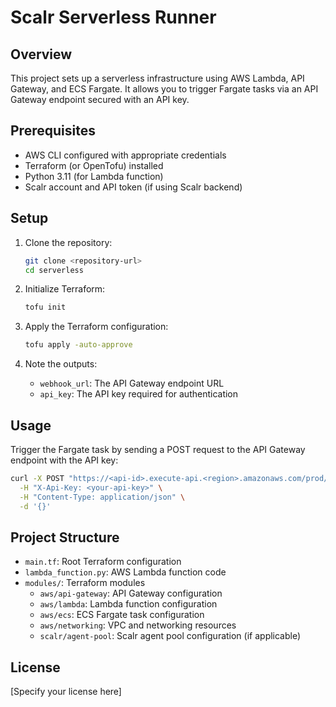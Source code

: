 # Scalr Serverless Runner

## Overview
This project sets up a serverless infrastructure using AWS Lambda, API Gateway, and ECS Fargate. It allows you to trigger Fargate tasks via an API Gateway endpoint secured with an API key.

## Prerequisites
- AWS CLI configured with appropriate credentials
- Terraform (or OpenTofu) installed
- Python 3.11 (for Lambda function)
- Scalr account and API token (if using Scalr backend)

## Setup
1. Clone the repository:
   ```bash
   git clone <repository-url>
   cd serverless
   ```

2. Initialize Terraform:
   ```bash
   tofu init
   ```

3. Apply the Terraform configuration:
   ```bash
   tofu apply -auto-approve
   ```

4. Note the outputs:
   - `webhook_url`: The API Gateway endpoint URL
   - `api_key`: The API key required for authentication

## Usage
Trigger the Fargate task by sending a POST request to the API Gateway endpoint with the API key:
```bash
curl -X POST "https://<api-id>.execute-api.<region>.amazonaws.com/prod/trigger" \
  -H "X-Api-Key: <your-api-key>" \
  -H "Content-Type: application/json" \
  -d '{}'
```

## Project Structure
- `main.tf`: Root Terraform configuration
- `lambda_function.py`: AWS Lambda function code
- `modules/`: Terraform modules
  - `aws/api-gateway`: API Gateway configuration
  - `aws/lambda`: Lambda function configuration
  - `aws/ecs`: ECS Fargate task configuration
  - `aws/networking`: VPC and networking resources
  - `scalr/agent-pool`: Scalr agent pool configuration (if applicable)

## License
[Specify your license here] 